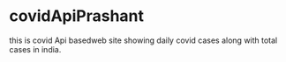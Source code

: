 # covidApiPrashant
this is covid Api basedweb site showing daily covid cases along with total cases  in india.
